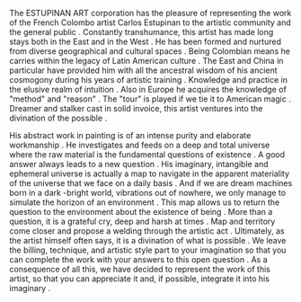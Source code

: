 The ESTUPINAN ART corporation has the pleasure of representing the work of the French Colombo artist Carlos Estupinan to the artistic community and the general public . Constantly transhumance, this artist has made long stays both in the East and in the West . He has been formed and nurtured from diverse geographical and cultural spaces . Being Colombian means he carries within the legacy of Latin American culture . The East and China in particular have provided him with all the ancestral wisdom of his ancient cosmogony during his years of artistic training . Knowledge and practice in the elusive realm of intuition . Also in Europe he acquires the knowledge of "method" and "reason" . The "tour" is played if we tie it to American magic . Dreamer and stalker cast in solid invoice, this artist ventures into the divination of the possible .



His abstract work in painting is of an intense purity and elaborate workmanship . He investigates and feeds on a deep and total universe where the raw material is the fundamental questions of existence . A good answer always leads to a new question . His imaginary, intangible and ephemeral universe is actually a map to navigate in the apparent materiality of the universe that we face on a daily basis . And if we are dream machines born in a dark -bright world, vibrations out of nowhere, we only manage to simulate the horizon of an environment . This map allows us to return the question to the environment about the existence of being . More than a question, it is a grateful cry, deep and harsh at times . Map and territory come closer and propose a welding through the artistic act . Ultimately, as the artist himself often says, it is a divination of what is possible . We leave the billing, technique, and artistic style part to your imagination so that you can complete the work with your answers to this open question . As a consequence of all this, we have decided to represent the work of this artist, so that you can appreciate it and, if possible, integrate it into his imaginary .